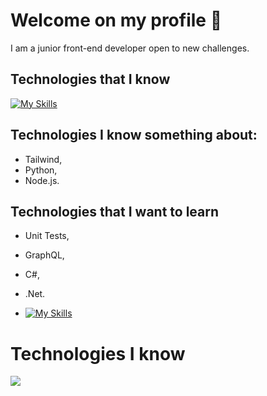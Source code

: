 # Welcome on my profile 👋

I am a junior front-end developer open to new challenges.

## Technologies that I know

[![My Skills](https://skillicons.dev/icons?i=html,css,wasm)](https://skillicons.dev)

## Technologies I know something about:

- Tailwind,
- Python,
- Node.js.

## Technologies that I want to learn

- Unit Tests,
- GraphQL,
- C#,
- .Net.

- [![My Skills](https://skillicons.dev/icons?i=js,html,css,wasm)](https://skillicons.dev)

<p align="center">
  <h1>Technologies I know</h1>
  <a href="https://skillicons.dev">
    <img src="https://skillicons.dev/icons?i=git,kubernetes,docker,c,vim" />
  </a>
</p>
